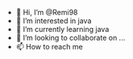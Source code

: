 - 👋 Hi, I’m @Remi98
- 👀 I’m interested in java
- 🌱 I’m currently learning java
- 💞️ I’m looking to collaborate on ...
- 📫 How to reach me 

<!---
Remi98/Remi98 is a ✨ special ✨ repository because its `README.md` (this file) appears on your GitHub profile.
You can click the Preview link to take a look at your changes.
--->
